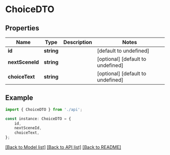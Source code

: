 # ChoiceDTO


## Properties

Name | Type | Description | Notes
------------ | ------------- | ------------- | -------------
**id** | **string** |  | [default to undefined]
**nextSceneId** | **string** |  | [optional] [default to undefined]
**choiceText** | **string** |  | [optional] [default to undefined]

## Example

```typescript
import { ChoiceDTO } from './api';

const instance: ChoiceDTO = {
    id,
    nextSceneId,
    choiceText,
};
```

[[Back to Model list]](../README.md#documentation-for-models) [[Back to API list]](../README.md#documentation-for-api-endpoints) [[Back to README]](../README.md)
